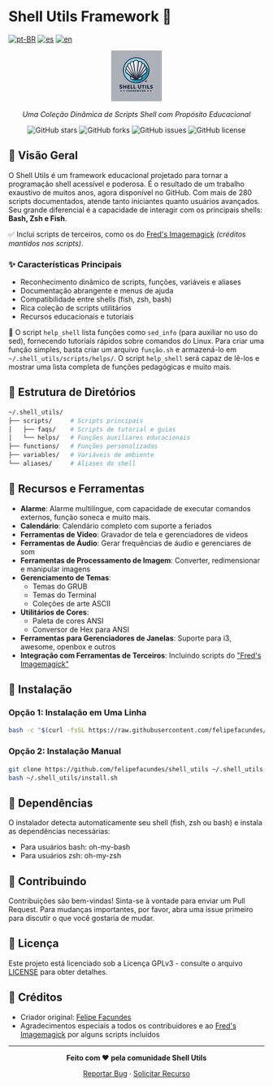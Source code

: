 # Shell Utils Framework 🐚

[![pt-BR](https://img.shields.io/badge/lang-pt--BR-green.svg)](./README_pt.md) [![es](https://img.shields.io/badge/lang-es-yellow.svg)](./README_es.md) [![en](https://img.shields.io/badge/lang-en-red.svg)](./README.md)

<div align="center">
  
![Shell Utils Logo](./icons/logo.png)

*Uma Coleção Dinâmica de Scripts Shell com Propósito Educacional*

![GitHub stars](https://img.shields.io/github/stars/felipefacundes/shell_utils?style=social)
![GitHub forks](https://img.shields.io/github/forks/felipefacundes/shell_utils?style=social)
![GitHub issues](https://img.shields.io/github/issues/felipefacundes/shell_utils)
![GitHub license](https://img.shields.io/github/license/felipefacundes/shell_utils)

</div>

## 🌟 Visão Geral

O Shell Utils é um framework educacional projetado para tornar a programação shell acessível e poderosa. É o resultado de um trabalho exaustivo de muitos anos, agora disponível no GitHub. Com mais de 280 scripts documentados, atende tanto iniciantes quanto usuários avançados. Seu grande diferencial é a capacidade de interagir com os principais shells: **Bash, Zsh e Fish**.

✅ Inclui scripts de terceiros, como os do [Fred's Imagemagick](http://www.fmwconcepts.com/imagemagick/index.php) *(créditos mantidos nos scripts)*.

### ✨ Características Principais

- Reconhecimento dinâmico de scripts, funções, variáveis e aliases
- Documentação abrangente e menus de ajuda
- Compatibilidade entre shells (fish, zsh, bash)
- Rica coleção de scripts utilitários
- Recursos educacionais e tutoriais

📌 O script `help_shell` lista funções como `sed_info` (para auxiliar no uso do sed), fornecendo tutoriais rápidos sobre comandos do Linux. Para criar uma função simples, basta criar um arquivo `função.sh` e armazená-lo em `~/.shell_utils/scripts/helps/`. O script `help_shell` será capaz de lê-los e mostrar uma lista completa de funções pedagógicas e muito mais.

## 📁 Estrutura de Diretórios

```bash
~/.shell_utils/
├── scripts/     # Scripts principais
│   ├── faqs/    # Scripts de tutorial e guias
│   └── helps/   # Funções auxiliares educacionais
├── functions/   # Funções personalizadas
├── variables/   # Variáveis de ambiente
└── aliases/     # Aliases do shell
```

## 🔧 Recursos e Ferramentas

- **Alarme**: Alarme multilíngue, com capacidade de executar comandos externos, função soneca e muito mais.
- **Calendário**: Calendário completo com suporte a feriados
- **Ferramentas de Video**: Gravador de tela e gerenciadores de videos
- **Ferramentas de Áudio**: Gerar frequências de áudio e gerenciares de som
- **Ferramentas de Processamento de Imagem**: Converter, redimensionar e manipular imagens
- **Gerenciamento de Temas**:
  - Temas do GRUB
  - Temas do Terminal
  - Coleções de arte ASCII
- **Utilitários de Cores**:
  - Paleta de cores ANSI
  - Conversor de Hex para ANSI
- **Ferramentas para Gerenciadores de Janelas**: Suporte para i3, awesome, openbox e outros
- **Integração com Ferramentas de Terceiros**: Incluindo scripts do ["Fred's Imagemagick"](http://www.fmwconcepts.com/imagemagick/index.php)

## 🚀 Instalação

### Opção 1: Instalação em Uma Linha
```bash
bash -c "$(curl -fsSL https://raw.githubusercontent.com/felipefacundes/shell_utils/refs/heads/main/install.sh)"
```

### Opção 2: Instalação Manual
```bash
git clone https://github.com/felipefacundes/shell_utils ~/.shell_utils
bash ~/.shell_utils/install.sh
```

## 🔄 Dependências

O instalador detecta automaticamente seu shell (fish, zsh ou bash) e instala as dependências necessárias:
- Para usuários bash: oh-my-bash
- Para usuários zsh: oh-my-zsh

## 🤝 Contribuindo

Contribuições são bem-vindas! Sinta-se à vontade para enviar um Pull Request. Para mudanças importantes, por favor, abra uma issue primeiro para discutir o que você gostaria de mudar.

## 📜 Licença

Este projeto está licenciado sob a Licença GPLv3 - consulte o arquivo [LICENSE](LICENSE) para obter detalhes.

## 👏 Créditos

- Criador original: [Felipe Facundes](https://github.com/felipefacundes)
- Agradecimentos especiais a todos os contribuidores e ao [Fred's Imagemagick](http://www.fmwconcepts.com/imagemagick/index.php) por alguns scripts incluídos

---

<div align="center">
  
**Feito com ❤️ pela comunidade Shell Utils**

[Reportar Bug](https://github.com/felipefacundes/shell_utils/issues) · [Solicitar Recurso](https://github.com/felipefacundes/shell_utils/issues)

</div>